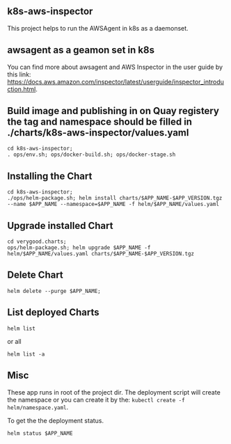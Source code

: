 ## k8s-aws-inspector
This project helps to run the AWSAgent in k8s as a daemonset.

## awsagent as a geamon set in k8s
You can find more about awsagent and AWS Inspector in the user guide by this link: https://docs.aws.amazon.com/inspector/latest/userguide/inspector_introduction.html.

## Build image and publishing in on Quay registery the tag and namespace should be filled in ./charts/k8s-aws-inspector/values.yaml
```
cd k8s-aws-inspector;
. ops/env.sh; ops/docker-build.sh; ops/docker-stage.sh
```

## Installing the Chart
```
cd k8s-aws-inspector;
./ops/helm-package.sh; helm install charts/$APP_NAME-$APP_VERSION.tgz --name $APP_NAME --namespace=$APP_NAME -f helm/$APP_NAME/values.yaml
```

## Upgrade installed Chart
```
cd verygood.charts;
ops/helm-package.sh; helm upgrade $APP_NAME -f helm/$APP_NAME/values.yaml charts/$APP_NAME-$APP_VERSION.tgz
```

## Delete Chart
```
helm delete --purge $APP_NAME;
```

## List deployed Charts
```
helm list
```
or all
```
helm list -a
```

## Misc
These app runs in root of the project dir.
The deployment script will create the namespace or you can create it by the: `kubectl create -f helm/namespace.yaml`.


To get the the deployment status.
```
helm status $APP_NAME 
```

